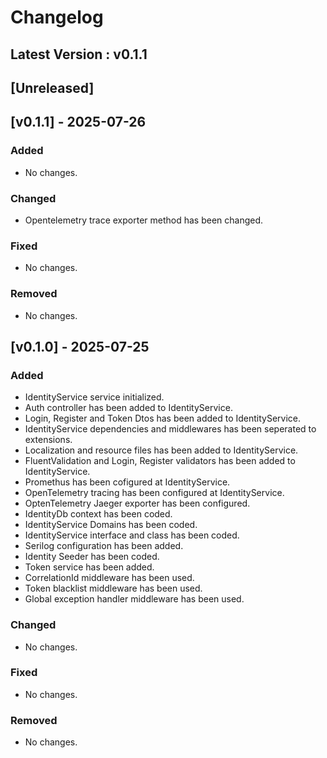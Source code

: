 # Changelog

## Latest Version : v0.1.1

## [Unreleased]

## [v0.1.1] - 2025-07-26

### Added

- No changes.

### Changed

- Opentelemetry trace exporter method has been changed.

### Fixed

- No changes.

### Removed

- No changes.

## [v0.1.0] - 2025-07-25

### Added

- IdentityService service initialized.
- Auth controller has been added to IdentityService.
- Login, Register and Token Dtos has been added to IdentityService.
- IdentityService dependencies and middlewares has been seperated to extensions.
- Localization and resource files has been added to IdentityService.
- FluentValidation and Login, Register validators has been added to IdentityService.
- Promethus has been cofigured at IdentityService.
- OpenTelemetry tracing has been configured at IdentityService.
- OptenTelemetry Jaeger exporter has been configured.
- IdentityDb context has been coded.
- IdentityService Domains has been coded.
- IdentityService interface and class has been coded.
- Serilog configuration has been added.
- Identity Seeder has been coded.
- Token service has been added.
- CorrelationId middleware has been used.
- Token blacklist middleware has been used.
- Global exception handler middleware has been used.

### Changed

- No changes.

### Fixed

- No changes.

### Removed

- No changes.
